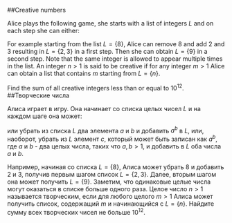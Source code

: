 ##Creative numbers

Alice plays the following game, she starts with a list of integers $L$ and on each step she can either:

For example starting from the list $L=\{8\}$, Alice can remove $8$ and add $2$ and $3$ resulting in $L=\{2,3\}$ in a first step. Then she can obtain $L=\{9\}$ in a second step.
Note that the same integer is allowed to appear multiple times in the list.
An integer $n>1$ is said to be creative if for any integer $m>1$ Alice can obtain a list that contains $m$ starting from $L=\{n\}$.


Find the sum of all creative integers less than or equal to $10^{12}$.
##Творческие числа

Алиса играет в игру. Она начинает со списка целых чисел $L$ и на каждом шаге она может:

или убрать из списка $L$ два элемента $a$ и $b$ и добавить $a^b$ в $L$,
или, наоборот, убрать из $L$ элемент $c$, который может быть записан как $a^b$, где $a$ и $b$ - два целых числа, таких что $a, b > 1$, и добавить в $L$ оба числа $a$ и $b$.

Например, начиная со списка $L=\{8\}$, Алиса может убрать $8$ и добавить $2$ и $3$, получив первым шагом список $L=\{2,3\}$. Далее, вторым шагом она может получить $L=\{9\}$.
Заметим, что одинаковые целые числа могут оказаться в списке больше одного раза.
Целое число $n>1$ называется творческим, если для любого целого $m>1$ Алиса может получить список, содержащий $m$ и начинающийся с $L=\{n\}$.
Найдите сумму всех творческих чисел не больше $10^{12}$.

